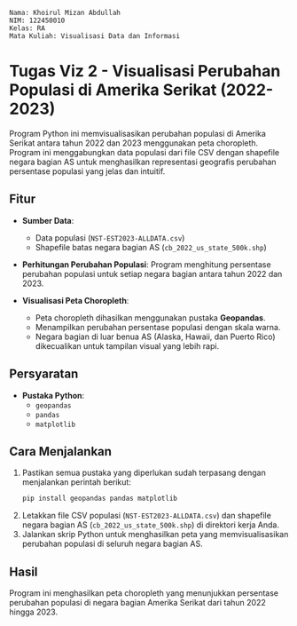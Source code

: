 ```
Nama: Khoirul Mizan Abdullah
NIM: 122450010
Kelas: RA
Mata Kuliah: Visualisasi Data dan Informasi
```

# Tugas Viz 2 - Visualisasi Perubahan Populasi di Amerika Serikat (2022-2023)

Program Python ini memvisualisasikan perubahan populasi di Amerika Serikat antara tahun 2022 dan 2023 menggunakan peta choropleth. Program ini menggabungkan data populasi dari file CSV dengan shapefile negara bagian AS untuk menghasilkan representasi geografis perubahan persentase populasi yang jelas dan intuitif.

## Fitur

- **Sumber Data**:
  - Data populasi (`NST-EST2023-ALLDATA.csv`)
  - Shapefile batas negara bagian AS (`cb_2022_us_state_500k.shp`)
  
- **Perhitungan Perubahan Populasi**: Program menghitung persentase perubahan populasi untuk setiap negara bagian antara tahun 2022 dan 2023.

- **Visualisasi Peta Choropleth**:
  - Peta choropleth dihasilkan menggunakan pustaka **Geopandas**.
  - Menampilkan perubahan persentase populasi dengan skala warna.
  - Negara bagian di luar benua AS (Alaska, Hawaii, dan Puerto Rico) dikecualikan untuk tampilan visual yang lebih rapi.

## Persyaratan

- **Pustaka Python**:
  - `geopandas`
  - `pandas`
  - `matplotlib`

## Cara Menjalankan

1. Pastikan semua pustaka yang diperlukan sudah terpasang dengan menjalankan perintah berikut:
    ```bash
    pip install geopandas pandas matplotlib
    ```
2. Letakkan file CSV populasi (`NST-EST2023-ALLDATA.csv`) dan shapefile negara bagian AS (`cb_2022_us_state_500k.shp`) di direktori kerja Anda.
3. Jalankan skrip Python untuk menghasilkan peta yang memvisualisasikan perubahan populasi di seluruh negara bagian AS.

## Hasil

Program ini menghasilkan peta choropleth yang menunjukkan persentase perubahan populasi di negara bagian Amerika Serikat dari tahun 2022 hingga 2023.
